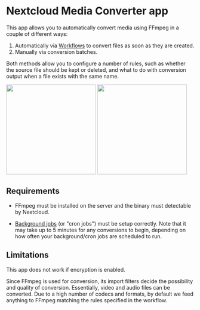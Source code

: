 # Nextcloud Media Converter app

This app allows you to automatically convert media using FFmpeg in a couple of different ways:

1.  Automatically via [Workflows](https://nextcloud.com/workflow/) to convert files as soon as they are created.
2.  Manually via conversion batches.

Both methods allow you to configure a number of rules, such as whether the source file should be kept or deleted, and what to do with conversion output when a file exists with the same name.

<img height="240" src="https://github.com/cwilby/nextcloud-workflow-media-converter/blob/main/screenshots/conversion-batch-ui.png" />
<img height="240" src="https://github.com/cwilby/nextcloud-workflow-media-converter/blob/main/screenshots/flow-settings-ui.png" />

## Requirements

- FFmpeg must be installed on the server and the binary must detectable by Nextcloud.

- [Background jobs](https://docs.nextcloud.com/server/latest/admin_manual/configuration_server/background_jobs_configuration.html) (or "cron jobs") must be setup correctly.  Note that it may take up to 5 minutes for any conversions to begin, depending on how often your background/cron jobs are scheduled to run.

## Limitations

This app does not work if encryption is enabled.  

Since FFmpeg is used for conversion, its import filters decide the possibility and quality of conversion. Essentially, video and audio files can be converted. Due to a high number of codecs and formats, by default we feed anything to FFmpeg matching the rules specified in the workflow.
